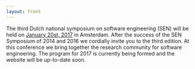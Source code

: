 ```yaml
---
layout: front
---
```


<p class="lead"> 
The third Dutch national symposium on software engineering (SEN) will be held on <a href="https://calendar.google.com/calendar/render#main_7%7Cday-1+24116+24116+24116">January 20st, 2017</a> in Amsterdam. After the success of the SEN Symposium of 2014 and 2016 we cordially invite you to the third edition. At this conference we bring together the research community for software engineering. The program for 2017 is currently being formed and the website will be up-to-date soon.

<!--<a href="./posters/index.html">submit a poster/presentation</a> and <a href="./registration/index.html">register for free participation.</a> -->
</p>
